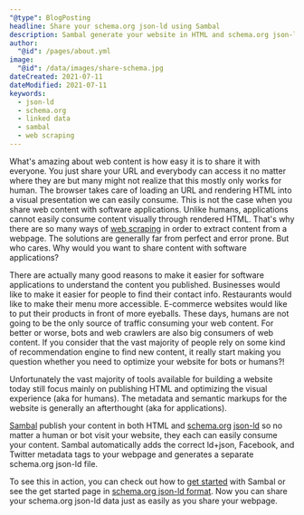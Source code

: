```yaml
---
"@type": BlogPosting
headline: Share your schema.org json-ld using Sambal
description: Sambal generate your website in HTML and schema.org json-ld.  Now you can share your schema.org json-ld data just as easily as you share your webpage
author:
  "@id": /pages/about.yml
image:
  "@id": /data/images/share-schema.jpg
dateCreated: 2021-07-11
dateModified: 2021-07-11
keywords: 
  - json-ld
  - schema.org
  - linked data
  - sambal
  - web scraping
---
```


What's amazing about web content is how easy it is to share it with everyone.  You just share your URL and everybody can access it no matter where they are but many might not realize that this mostly only works for human.  The browser takes care of loading an URL and rendering HTML into a visual presentation we can easily consume.  This is not the case when you share web content with software applications.  Unlike humans, applications cannot easily consume content visually through rendered HTML.  That's why there are so many ways of [web scraping](https://en.wikipedia.org/wiki/Web_scraping) in order to extract content from a webpage.  The solutions are generally far from perfect and error prone.  But who cares.  Why would you want to share content with software applications?

There are actually many good reasons to make it easier for software applications to understand the content you published.  Businesses would like to make it easier for people to find their contact info.  Restaurants would like to make their menu more accessible.  E-commerce websites would like to put their products in front of more eyeballs.  These days, humans are not going to be the only source of traffic consuming your web content.  For better or worse, bots and web crawlers are also big consumers of web content.  If you consider that the vast majority of people rely on some kind of recommendation engine to find new content, it really start making you question whether you need to optimize your website for bots or humans?!

Unfortunately the vast majority of tools available for building a website today still focus mainly on publishing HTML and optimizing the visual experience (aka for humans).  The metadata and semantic markups for the website is generally an afterthought (aka for applications).

[Sambal](https://sambal.dev) publish your content in both HTML and [schema.org](https://schema.org/) [json-ld](https://json-ld.org/) so no matter a human or bot visit your website, they each can easily consume your content.  Sambal automatically adds the correct ld+json, Facebook, and Twitter metadata tags to your webpage and generates a separate schema.org json-ld file.

To see this in action, you can check out how to [get started](https://www.sambal.dev/docs/get-started) with Sambal or see the get started page in [schema.org json-ld format](https://www.sambal.dev/docs/get-started/schema.json).  Now you can share your schema.org json-ld data just as easily as you share your webpage.

